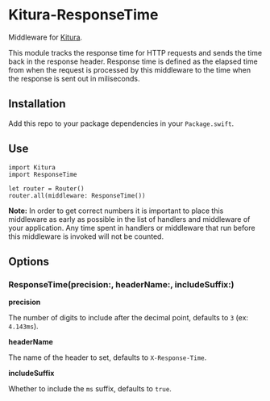 # Kitura-ResponseTime

Middleware for [Kitura](https://github.com/IBM-Swift/Kitura).

This module tracks the response time for HTTP requests and sends the time back in the response header. Response time is defined as the elapsed time from when the request is processed by this middleware to the time when the response is sent out in miliseconds.

## Installation

Add this repo to your package dependencies in your `Package.swift`.

## Use
```
import Kitura
import ResponseTime

let router = Router()
router.all(middleware: ResponseTime())
```

**Note:** In order to get correct numbers it is important to place this middleware as early as
possible in the list of handlers and middleware of your application. Any time spent
in handlers or middleware that run before this middleware is invoked will not be
counted.

## Options

### ResponseTime(precision:, headerName:, includeSuffix:)

**precision**

The number of digits to include after the decimal point, defaults to `3` (ex: `4.143ms`).

**headerName**

The name of the header to set, defaults to `X-Response-Time`.

**includeSuffix**

Whether to include the `ms` suffix, defaults to `true`.
